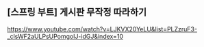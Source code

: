 ## [스프링 부트] 게시판 무작정 따라하기

https://www.youtube.com/watch?v=LJKVX20YeLU&list=PLZzruF3-_clsWF2aULPsUPomgolJ-idGJ&index=10
